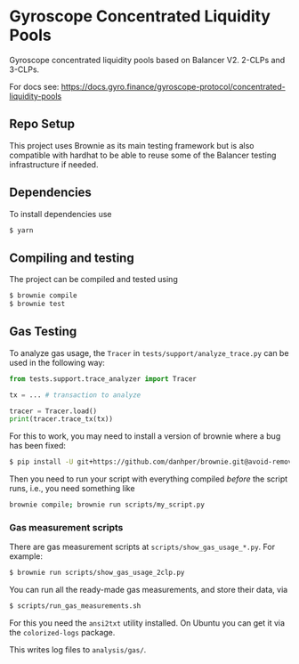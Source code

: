 # Gyroscope Concentrated Liquidity Pools

Gyroscope concentrated liquidity pools based on Balancer V2. 2-CLPs and 3-CLPs.

For docs see: https://docs.gyro.finance/gyroscope-protocol/concentrated-liquidity-pools

## Repo Setup

This project uses Brownie as its main testing framework but is also
compatible with hardhat to be able to reuse some of the Balancer testing
infrastructure if needed.

## Dependencies

To install dependencies use

```bash
$ yarn
```

## Compiling and testing

The project can be compiled and tested using

```bash
$ brownie compile
$ brownie test
```

## Gas Testing

To analyze gas usage, the `Tracer` in `tests/support/analyze_trace.py` can be used in the following way:

```python
from tests.support.trace_analyzer import Tracer

tx = ... # transaction to analyze

tracer = Tracer.load()
print(tracer.trace_tx(tx))
```

For this to work, you may need to install a version of brownie where a bug has been fixed:
```bash
$ pip install -U git+https://github.com/danhper/brownie.git@avoid-removing-dependencies
```

Then you need to run your script with everything compiled *before* the script runs, i.e., you need something like

```bash
brownie compile; brownie run scripts/my_script.py
```

### Gas measurement scripts

There are gas measurement scripts at `scripts/show_gas_usage_*.py`. For example:

```bash
$ brownie run scripts/show_gas_usage_2clp.py
```

You can run all the ready-made gas measurements, and store their data, via
```bash
$ scripts/run_gas_measurements.sh
```

For this you need the `ansi2txt` utility installed. On Ubuntu you can get it via the `colorized-logs` package.

This writes log files to `analysis/gas/`.
